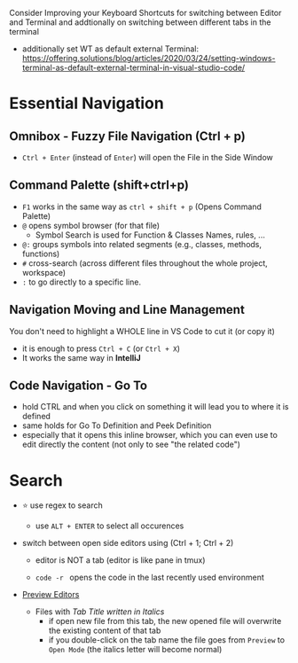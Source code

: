 Consider Improving your Keyboard Shortcuts for switching between Editor and Terminal
and addtionally on switching between different tabs in the terminal
- additionally set WT as default external Terminal:
https://offering.solutions/blog/articles/2020/03/24/setting-windows-terminal-as-default-external-terminal-in-visual-studio-code/


# Essential Navigation
## Omnibox - Fuzzy File Navigation (Ctrl + p)
  - `Ctrl + Enter` (instead of `Enter`) will open the File in the Side Window

## Command Palette (shift+ctrl+p)
- `F1` works in the same way as `ctrl + shift + p` (Opens Command Palette)
- `@` opens symbol browser (for that file)
  - Symbol Search is used for Function & Classes Names, rules, ...
- `@:` groups symbols into related segments (e.g., classes, methods, functions)
- `#` cross-search (across different files throughout the whole project, workspace)
- `:` to go directly to a specific line.

## Navigation Moving and Line Management
You don't need to highlight a WHOLE line in VS Code to cut it (or copy it)
- it is enough to press `Ctrl + C` (or `Ctrl + X`)
- It works the same way in **IntelliJ**

## Code Navigation - Go To
- hold CTRL and when you click on something it will lead you to where it is defined
- same holds for Go To Definition and Peek Definition
- especially that it opens this inline browser, which you can even use to edit directly the content (not only to see "the related code")

# Search
- ⭐ use regex to search
  - use `ALT + ENTER` to select all occurences

- switch between open side editors using (Ctrl + 1; Ctrl + 2)
  - editor is NOT a tab (editor is like pane in tmux)

  - ```code -r ``` opens the code in the last recently used environment

- [Preview Editors](https://github.com/Microsoft/vscode-docs/blob/vnext/release-notes/June_2016.md#preview-editors)
  - Files with *Tab Title written in Italics*
    - if open new file from this tab, the new opened file will overwrite the existing content of that tab
    - if you double-click on the tab name the file goes from `Preview` to `Open Mode` (the italics letter will become normal)
